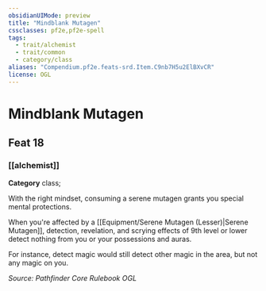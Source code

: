 ```yaml
---
obsidianUIMode: preview
title: "Mindblank Mutagen"
cssclasses: pf2e,pf2e-spell
tags:
  - trait/alchemist
  - trait/common
  - category/class
aliases: "Compendium.pf2e.feats-srd.Item.C9nb7H5u2ElBXvCR"
license: OGL
---
```

# Mindblank Mutagen
## Feat 18
### [[alchemist]]

**Category** class; 




With the right mindset, consuming a serene mutagen grants you special mental protections.

When you're affected by a [[Equipment/Serene Mutagen (Lesser)|Serene Mutagen]], detection, revelation, and scrying effects of 9th level or lower detect nothing from you or your possessions and auras.

For instance, detect magic would still detect other magic in the area, but not any magic on you.

*Source: Pathfinder Core Rulebook*
*OGL*